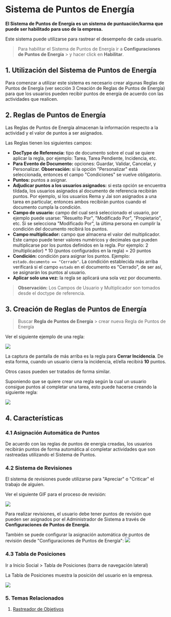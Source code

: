 <!-- add-breadcrumbs -->
# Sistema de Puntos de Energía 

**El Sistema de Puntos de Energía es un sistema de puntuación/karma que puede ser habilitado para uso de la empresa.**

Este sistema puede utilizarse para rastrear el desempeño de cada usuario.

> Para habilitar el Sistema de Puntos de Energía ir a **Configuraciones de Puntos de Energía** > y hacer click en **Habilitar**.

## 1. Utilización del Sistema de Puntos de Energía

Para comenzar a utilizar este sistema es necesario crear algunas Reglas de Puntos de Energía (ver sección 3 Creación de Reglas de Puntos de Energía) para que los usuarios pueden recibir puntos de energía de acuerdo con las actividades que realicen.

## 2. Reglas de Puntos de Energía

Las Reglas de Puntos de Energía almacenan la información respecto a la actividad y el valor de puntos a ser asignados.

Las Reglas tienen los siguientes campos:

 * **DocType de Referencia:** tipo de documento sobre el cual se quiere aplicar la regla, por ejemplo: Tarea, Tarea Pendiente, Incidencia, etc.
 * **Para Evento de Documento:** opciones: Guardar, Validar, Cancelar, y Personalizar.
    **Observación:** si la opción "Personalizar" está seleccionada, entonces el campo "Condiciones" se vuelve obligatorio.
 * **Puntos:** puntos a asignar.
 * **Adjudicar puntos a los usuarios asignados:** si esta opción se encuentra tildada, los usuarios asignados al documento de referencia recibirán puntos. Por ejemplo, si los usuarios Rema y Jai son asignados a una tarea en particular, entonces ambos recibirán puntos cuando el documento cumpla la condición.
 * **Campo de usuario:** campo del cual será seleccionado el usuario, por ejemplo puede usarse: "Resuelto Por", "Modificado Por", "Propietario", etc. Si se selecciona "Modificado Por", la última persona en cumplir la condición del documento recibirá los puntos.
 * **Campo multiplicador:** campo que almacena el valor del multiplicador. Este campo puede tener valores numéricos y decimales que pueden multiplicarse por los puntos definidos en la regla.
    Por ejemplo: 2 (multiplicador) * 10 (puntos configurados en la regla) = 20 puntos
 * **Condición:** condición para asignar los puntos.
    Ejemplo: `estado.documento == "Cerrado"`. La condición establecida más arriba verificará si el campo `estado` en el documento es "Cerrado", de ser así, se asignarán los puntos al usuario.
 * **Aplicar solo una vez:** la regla se aplicará una sola vez por documento.

> **Observación:** Los Campos de Usuario y Multiplicador son tomados desde el doctype de referencia. 

## 3. Creación de Reglas de Puntos de Energía

> Buscar **Regla de Puntos de Energía** > crear nueva Regla de Puntos de Energía 

Ver el siguiente ejemplo de una regla:

<img class="screenshot" src="/docs/assets/img/setup/energy-point-system/issue-closed-rule.png">

La captura de pantalla de más arriba es la regla para **Cerrar Incidencia**. De esta forma, cuando un usuario cierra la incidencia, el/ella recibirá **10** puntos.

Otros casos pueden ser tratados de forma similar.

Suponiendo que se quiere crear una regla según la cual un usuario consigue puntos al completar una tarea, esto puede hacerse creando la siguiente regla:

<img class="screenshot" src="/docs/assets/img/setup/energy-point-system/task-complete-rule.png">


## 4. Características

### 4.1 Asignación Automática de Puntos

De acuerdo con las reglas de puntos de energía creadas, los usuarios recibirán puntos de forma automática al completar actividades que son rastreadas utilizando el Sistema de Puntos.

### 4.2 Sistema de Revisiones

El sistema de revisiones puede utilizarse para "Apreciar" o "Criticar" el trabajo de alguien.

Ver el siguiente GIF para el proceso de revisión:

<img class="screenshot" src="/docs/assets/img/setup/energy-point-system/review-system.gif">

Para realizar revisiones, el usuario debe tener puntos de revisión que pueden ser asignados por el Administrador de Sistema a través de **Configuraciones de Puntos de Energía**.

También se puede configurar la asignación automática de puntos de revisión desde "Configuraciones de Puntos de Energía":
<img class="screenshot" src="/docs/assets/img/setup/energy-point-system/auto-review-point-allocation.png">

### 4.3 Tabla de Posiciones

Ir a Inicio Social > Tabla de Posiciones (barra de navegación lateral)

La Tabla de Posiciones muestra la posición del usuario en la empresa. 

<img class="screenshot" src="/docs/assets/img/setup/energy-point-system/leaderboard.png">

### 5. Temas Relacionados
1. [Rastreador de Objetivos](/docs/user/manual/es/automation/milestone-tracker)
